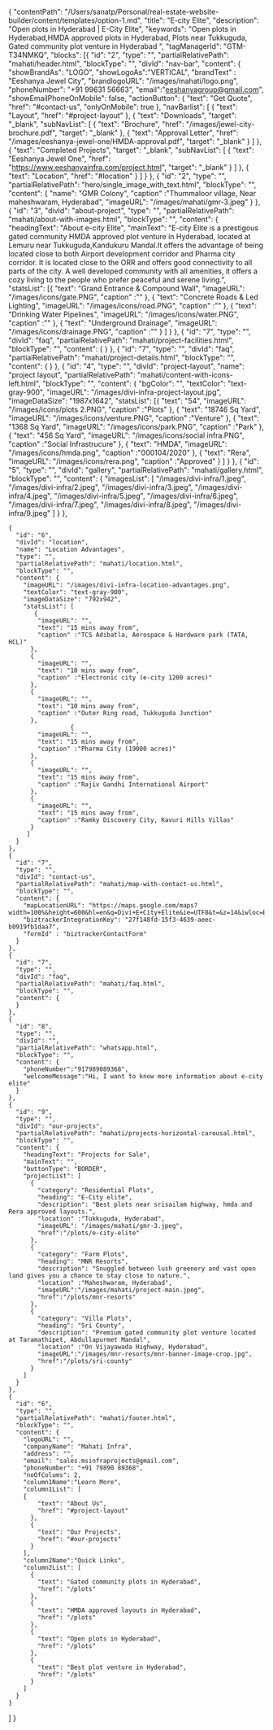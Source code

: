{
  "contentPath": "/Users/sanatp/Personal/real-estate-website-builder/content/templates/option-1.md",
  "title": "E-city Elite",
  "description": "Open plots in Hyderabad | E-City Elite",
  "keywords": "Open plots in Hyderabad,HMDA approved plots in Hyderabad, Plots near Tukkuguda, Gated community plot venture in Hyderabad ",
  "tagManagerId": "GTM-T34NMKQ",
  "blocks": [{
      "id": "2",
      "type": "",
      "partialRelativePath": "mahati/header.html",
      "blockType": "",
      "divId": "nav-bar",
      "content": {
        "showBrandAs": "LOGO",
        "showLogoAs":"VERTICAL",
        "brandText" : "Eeshanya Jewel City",
        "brandlogoURL": "/images/mahati/logo.png",
        "phoneNumber": "+91 99631 56663",
        "email":"eeshanyagroup@gmail.com",
        "showEmailPhoneOnMobile": false,
        "actionButton": {
            "text": "Get Quote",
            "href": "#contact-us",
            "onlyOnMobile": true
        },
        "navBarlist": [
          {
            "text": "Layout",
            "href": "#project-layout"
          },
          {
            "text": "Downloads",
            "target": "_blank",
            "subNavList": [
              {
                "text": "Brochure",
                "href": "/images/jewel-city-brochure.pdf",
                "target": "_blank"
              },
              {
                "text": "Approval Letter",
                "href": "/images/eeshanya-jewel-one/HMDA-approval.pdf",
                "target": "_blank"
              }
            ]
          },
          {
            "text": "Completed Projects",
            "target": "_blank",
            "subNavList": [
              {
                "text": "Eeshanya Jewel One",
                "href": "https://www.eeshanyainfra.com/project.html",
                "target": "_blank"
              }
            ]
          },
          {
            "text": "Location",
            "href": "#location"
          }
        ]
      }
    },
    {
      "id": "2",
      "type": "",
      "partialRelativePath": "hero/single_image_with_text.html",
      "blockType": "",
      "content": {
        "name": "GMR Colony",
        "caption" :"Thummaloor village, Near maheshwaram, Hyderabad",
        "imageURL": "/images/mahati/gmr-3.jpeg"
      }
    },
    {
      "id": "3",
      "divId": "about-project",
      "type": "",
      "partialRelativePath": "mahati/about-with-images.html",
      "blockType": "",
      "content": {
        "headingText": "About e-city Elite",
        "mainText": "E-city Elite is a prestigous gated community HMDA approved plot venture in Hyderabad, located at Lemuru near Tukkuguda,Kandukuru Mandal.It offers the advantage of being located close to both Airport development corridor and Pharma city corridor. It is located close to the ORR and offers good connectivity to all parts of the city. A well developed community with all amenities, it offers a cozy living to the people who prefer peaceful and serene living.",
        "statsList": [{
            "text": "Grand Entrance & Compound Wall",
            "imageURL": "/images/icons/gate.PNG",
            "caption" :""
          },
          {
            "text": "Concrete Roads & Led Lighting",
            "imageURL": "/images/icons/road.PNG",
            "caption" :""
          },
          {
            "text": "Drinking Water Pipelines",
            "imageURL": "/images/icons/water.PNG",
            "caption" :""
          },
          {
            "text": "Underground Drainage",
            "imageURL": "/images/icons/drainage.PNG",
            "caption" :""
          }
        ]
      }
    },
    {
      "id": "7",
      "type": "",
      "divId": "faq",
      "partialRelativePath": "mahati/project-facilities.html",
      "blockType": "",
      "content": {
      }
    },
    {
      "id": "7",
      "type": "",
      "divId": "faq",
      "partialRelativePath": "mahati/project-details.html",
      "blockType": "",
      "content": {
      }
    },
    {
      "id": "4",
      "type": "",
      "divId": "project-layout",
      "name": "project layout",
      "partialRelativePath": "mahati/content-with-icons-left.html",
      "blockType": "",
      "content": {
        "bgColor": "",
        "textColor": "text-gray-900",
        "imageURL": "/images/divi-infra-project-layout.jpg",
        "imageDataSize": "1987x1642",
        "statsList": [{
            "text": "54",
            "imageURL": "/images/icons/plots 2.PNG",
            "caption" :"Plots"
          },
          {
            "text": "18746 Sq Yard",
            "imageURL": "/images/icons/venture.PNG",
            "caption" :"Venture"
          },
          {
            "text": "1368 Sq Yard",
            "imageURL": "/images/icons/park.PNG",
            "caption" :"Park"
          },
          {
            "text": "456 Sq Yard",
            "imageURL": "/images/icons/social infra.PNG",
            "caption" :"Social Infrastrucure"
          },
          {
            "text": "HMDA",
            "imageURL": "/images/icons/hmda.png",
            "caption" :"000104/2020"
          },
          {
            "text": "Rera",
            "imageURL": "/images/icons/rera.png",
            "caption" :"Approved"
          }
        ]
      }
    },
    {
      "id": "5",
      "type": "",
      "divId": "gallery",
      "partialRelativePath": "mahati/gallery.html",
      "blockType": "",
      "content": {
        "imagesList": [
          "/images/divi-infra/1.jpeg",
          "/images/divi-infra/2.jpeg",
          "/images/divi-infra/3.jpeg",
          "/images/divi-infra/4.jpeg",
          "/images/divi-infra/5.jpeg",
          "/images/divi-infra/6.jpeg",
          "/images/divi-infra/7.jpeg",
          "/images/divi-infra/8.jpeg",
          "/images/divi-infra/9.jpeg"
        ]
      }
    },
  
    {
      "id": "6",
      "divId": "location",
      "name": "Location Advantages",
      "type": "",
      "partialRelativePath": "mahati/location.html",
      "blockType": "",
      "content": {
        "imageURL": "/images/divi-infra-location-advantages.png",
        "textColor": "text-gray-900",
        "imageDataSize": "792x942",
        "statsList": [
           {
            "imageURL": "",
            "text": "15 mins away from",
            "caption" :"TCS Adibatla, Aerospace & Hardware park (TATA, HCL)"
          },
          {
            "imageURL": "",
            "text": "10 mins away from",
            "caption" :"Electronic city (e-city 1200 acres)"
          },
          {
            "imageURL": "",
            "text": "10 mins away from",
            "caption" :"Outer Ring road, Tukkuguda Junction"
          },
                     {
            "imageURL": "",
            "text": "15 mins away from",
            "caption" :"Pharma City (19000 acres)"
          },
          {
            "imageURL": "",
            "text": "15 mins away from",
            "caption" :"Rajiv Gandhi International Airport"
          },
          {
            "imageURL": "",
            "text": "15 mins away from",
            "caption" :"Ramky Discovery City, Kavuri Hills Villas"
          }
         ]
      }
    },
    {
      "id": "7",
      "type": "",
      "divId": "contact-us",
      "partialRelativePath": "mahati/map-with-contact-us.html",
      "blockType": "",
      "content": {
        "mapLocationURL": "https://maps.google.com/maps?width=100%&height=600&hl=en&q=Divi+E+City+Elite&ie=UTF8&t=&z=14&iwloc=B&output=embed",
        "biztrackerIntegrationKey": "27f148fd-15f3-4639-aeec-b0919fb1daa7",
        "formId" : "biztrackerContactForm"
      }
    },
    {
      "id": "7",
      "type": "",
      "divId": "faq",
      "partialRelativePath": "mahati/faq.html",
      "blockType": "",
      "content": {
      }
    },
    {
      "id": "8",
      "type": "",
      "divId": "",
      "partialRelativePath": "whatsapp.html",
      "blockType": "",
      "content": {
        "phoneNumber":"917989089368",
        "welcomeMessage":"Hi, I want to know more information about e-city elite"
      }
    },
    {
      "id": "9",
      "type": "",
      "divId": "our-projects",
      "partialRelativePath": "mahati/projects-horizontal-carousal.html",
      "blockType": "",
      "content": {
        "headingText": "Projects for Sale",
        "mainText": "",
        "buttonType": "BORDER",
        "projectList": [
          {
            "category": "Residential Plots",
            "heading": "E-City elite",
            "description": "Best plots near srisailam highway, hmda and Rera approved layouts.",
            "location" :"Tukkuguda, Hyderabad",
            "imageURL": "/images/mahati/gmr-3.jpeg",
            "href":"/plots/e-city-elite"
          },
          {
            "category": "Farm Plots",
            "heading": "MNR Resorts",
            "description": "Snuggled between lush greenery and vast open land gives you a chance to stay close to nature.",
            "location" :"Maheshwaram, Hyderabad",
            "imageURL":"/images/mahati/project-main.jpeg",
            "href":"/plots/mnr-resorts"          
          },
          {
            "category": "Villa Plots",
            "heading": "Sri County",
            "description": "Premium gated community plot venture located at Taramathipet, Abdullapurmet Mandal",
            "location" :"On Vijayawada Highway, Hyderabad",
            "imageURL":"/images/mnr-resorts/mnr-banner-image-crop.jpg",
            "href":"/plots/sri-county"
          }
        ]
      }
    },
    {
      "id": "6",
      "type": "",
      "partialRelativePath": "mahati/footer.html",
      "blockType": "",
      "content": {
        "logoURL": "",
        "companyName": "Mahati Infra",
        "address": "",
        "email": "sales.msinfraprojects@gmail.com",
        "phoneNumber": "+91 79890 89368",
        "noOfColums": 2,
        "column1Name":"Learn More",
        "column1List": [
        {
            "text": "About Us",
            "href": "#project-layout"
          },
          {
            "text": "Our Projects",
            "href": "#our-projects"
          }
        ],
        "column2Name":"Quick Links",
        "column2List": [
          {
            "text": "Gated community plots in Hyderabad",
            "href": "/plots"
          },
          {
            "text": "HMDA approved layouts in Hyderabad",
            "href": "/plots"
          },
          {
            "text": "Open plots in Hyderabad",
            "href": "/plots"
          },
          {
            "text": "Best plot venture in Hyderabad",
            "href": "/plots"
          }
        ]
      }
    }
  ]
}
